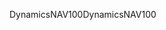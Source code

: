 <span data-ttu-id="c7c4c-101">DynamicsNAV100</span><span class="sxs-lookup"><span data-stu-id="c7c4c-101">DynamicsNAV100</span></span>